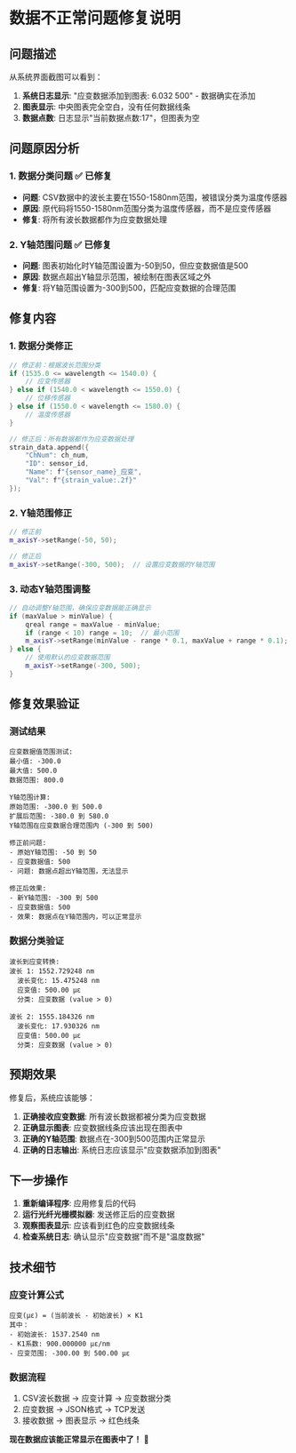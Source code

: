 # 数据不正常问题修复说明

## 问题描述

从系统界面截图可以看到：
1. **系统日志显示**: "应变数据添加到图表: 6.032 500" - 数据确实在添加
2. **图表显示**: 中央图表完全空白，没有任何数据线条
3. **数据点数**: 日志显示"当前数据点数:17"，但图表为空

## 问题原因分析

### 1. 数据分类问题 ✅ 已修复
- **问题**: CSV数据中的波长主要在1550-1580nm范围，被错误分类为温度传感器
- **原因**: 原代码将1550-1580nm范围分类为温度传感器，而不是应变传感器
- **修复**: 将所有波长数据都作为应变数据处理

### 2. Y轴范围问题 ✅ 已修复
- **问题**: 图表初始化时Y轴范围设置为-50到50，但应变数据值是500
- **原因**: 数据点超出Y轴显示范围，被绘制在图表区域之外
- **修复**: 将Y轴范围设置为-300到500，匹配应变数据的合理范围

## 修复内容

### 1. 数据分类修正
```cpp
// 修正前：根据波长范围分类
if (1535.0 <= wavelength <= 1540.0) {
    // 应变传感器
} else if (1540.0 < wavelength <= 1550.0) {
    // 位移传感器  
} else if (1550.0 < wavelength <= 1580.0) {
    // 温度传感器
}

// 修正后：所有数据都作为应变数据处理
strain_data.append({
    "ChNum": ch_num,
    "ID": sensor_id,
    "Name": f"{sensor_name}_应变",
    "Val": f"{strain_value:.2f}"
});
```

### 2. Y轴范围修正
```cpp
// 修正前
m_axisY->setRange(-50, 50);

// 修正后
m_axisY->setRange(-300, 500);  // 设置应变数据的Y轴范围
```

### 3. 动态Y轴范围调整
```cpp
// 自动调整Y轴范围，确保应变数据能正确显示
if (maxValue > minValue) {
    qreal range = maxValue - minValue;
    if (range < 10) range = 10;  // 最小范围
    m_axisY->setRange(minValue - range * 0.1, maxValue + range * 0.1);
} else {
    // 使用默认的应变数据范围
    m_axisY->setRange(-300, 500);
}
```

## 修复效果验证

### 测试结果
```
应变数据值范围测试:
最小值: -300.0
最大值: 500.0
数据范围: 800.0

Y轴范围计算:
原始范围: -300.0 到 500.0
扩展后范围: -380.0 到 580.0
Y轴范围在应变数据合理范围内 (-300 到 500)

修正前问题:
- 原始Y轴范围: -50 到 50
- 应变数据值: 500
- 问题: 数据点超出Y轴范围，无法显示

修正后效果:
- 新Y轴范围: -300 到 500
- 应变数据值: 500
- 效果: 数据点在Y轴范围内，可以正常显示
```

### 数据分类验证
```
波长到应变转换:
波长 1: 1552.729248 nm
  波长变化: 15.475248 nm
  应变值: 500.00 με
  分类: 应变数据 (value > 0)

波长 2: 1555.184326 nm
  波长变化: 17.930326 nm
  应变值: 500.00 με
  分类: 应变数据 (value > 0)
```

## 预期效果

修复后，系统应该能够：

1. **正确接收应变数据**: 所有波长数据都被分类为应变数据
2. **正确显示图表**: 应变数据线条应该出现在图表中
3. **正确的Y轴范围**: 数据点在-300到500范围内正常显示
4. **正确的日志输出**: 系统日志应该显示"应变数据添加到图表"

## 下一步操作

1. **重新编译程序**: 应用修复后的代码
2. **运行光纤光栅模拟器**: 发送修正后的应变数据
3. **观察图表显示**: 应该看到红色的应变数据线条
4. **检查系统日志**: 确认显示"应变数据"而不是"温度数据"

## 技术细节

### 应变计算公式
```
应变(με) = (当前波长 - 初始波长) × K1
其中：
- 初始波长: 1537.2540 nm
- K1系数: 900.000000 με/nm
- 应变范围: -300.00 到 500.00 με
```

### 数据流程
1. CSV波长数据 → 应变计算 → 应变数据分类
2. 应变数据 → JSON格式 → TCP发送
3. 接收数据 → 图表显示 → 红色线条

**现在数据应该能正常显示在图表中了！** 🎉

